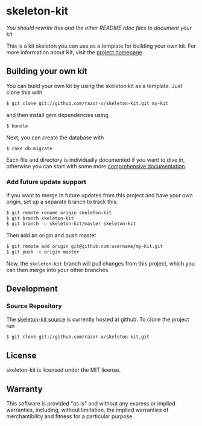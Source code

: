 # skeleton-kit

_You should rewrite this and the other README.rdoc files to document your kit._

This is a kit skeleton you can use as a template for building your own kit.
For more information about Kit, visit the [project homepage](https://github.com/razor-x/kit).

## Building your own kit

You can build your own kit by using the skeleton kit as a template.
Just clone this with

````bash
$ git clone git://github.com/razor-x/skeleton-kit.git my-kit
````

and then install gem dependencies using

````bash
$ bundle
````

Next, you can create the database with

````bash
$ rake db:migrate
````

Each file and directory is individually documented if you want to dive in,
otherwise you can start with some more [comprehensive documentation](https://github.com/razor-x/kit/wiki/Building-your-own-kit).

### Add future update support

If you want to merge in future updates from this project and have your own origin,
set up a separate branch to track this.

````bash
$ git remote rename origin skeleton-kit
$ git branch skeleton-kit
$ git branch -u skeleton-kit/master skeleton-kit
````

Then add an origin and push master

````bash
$ git remote add origin git@github.com:username/my-kit.git
$ git push -u origin master
````

Now, the `skeleton-kit` branch will pull changes from this project,
which you can then merge into your other branches.

## Development

### Source Repository

The [skeleton-kit source](https://github.com/razor-x/skeleton-kit) is currently hosted at github.
To clone the project run

````bash
$ git clone git://github.com/razor-x/skeleton-kit.git
````

## License

skeleton-kit is licensed under the MIT license.

## Warranty

This software is provided "as is" and without any express or
implied warranties, including, without limitation, the implied
warranties of merchantibility and fitness for a particular
purpose.

